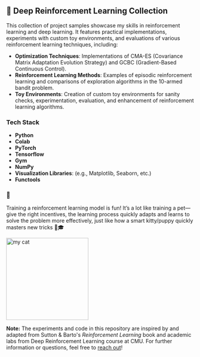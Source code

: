 ## 🤖 Deep Reinforcement Learning Collection

This collection of project samples showcase my skills in reinforcement learning and deep learning. It features practical implementations, experiments with custom toy environments, and evaluations of various reinforcement learning techniques, including:

- **Optimization Techniques**: Implementations of CMA-ES (Covariance Matrix Adaptation Evolution Strategy) and GCBC (Gradient-Based Continuous Control).
- **Reinforcement Learning Methods**: Examples of episodic reinforcement learning and comparisons of exploration algorithms in the 10-armed bandit problem.
- **Toy Environments**: Creation of custom toy environments for sanity checks, experimentation, evaluation, and enhancement of reinforcement learning algorithms.

### Tech Stack

- **Python**
- **Colab**
- **PyTorch**
- **Tensorflow**
- **Gym**
- **NumPy**
- **Visualization Libraries**: (e.g., Matplotlib, Seaborn, etc.)
- **Functools**

### 🧸
Training a reinforcement learning model is fun! It’s a lot like training a pet—give the right incentives, the learning process quickly adapts and learns to solve the problem more effectively, just like how a smart kitty/puppy quickly masters new tricks 🐾🎓

<img width="220" alt="my cat" src="https://github.com/user-attachments/assets/e4fea97d-708a-4beb-a9bf-710a38c2b949">

**Note:** 
The experiments and code in this repository are inspired by and adapted from Sutton & Barto's *Reinforcement Learning* book and academic labs from Deep Reinforcement Learning course at CMU.
For further information or questions, feel free to [reach out](mailto:yx225@cornell.edu)!

